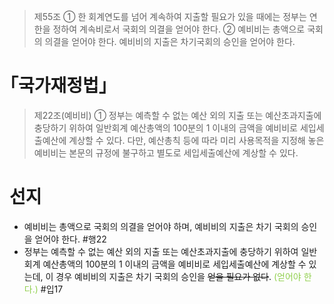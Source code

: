 > 제55조
> ① 한 회계연도를 넘어 계속하여 지출할 필요가 있을 때에는 정부는 연한을 정하여 계속비로서 국회의 의결을 얻어야 한다.
> ② 예비비는 총액으로 국회의 의결을 얻어야 한다. 예비비의 지출은 차기국회의 승인을 얻어야 한다.

# ｢국가재정법｣
> 제22조(예비비)
> ① 정부는 예측할 수 없는 예산 외의 지출 또는 예산초과지출에 충당하기 위하여 일반회계 예산총액의 100분의 1 이내의 금액을 예비비로 세입세출예산에 계상할 수 있다. 다만, 예산총칙 등에 따라 미리 사용목적을 지정해 놓은 예비비는 본문의 규정에 불구하고 별도로 세입세출예산에 계상할 수 있다.

# 선지
- 예비비는 총액으로 국회의 의결을 얻어야 하며, 예비비의 지출은 차기 국회의 승인을 얻어야 한다. #행22
- 정부는 예측할 수 없는 예산 외의 지출 또는 예산초과지출에 충당하기 위하여 일반회계 예산총액의 100분의 1 이내의 금액을 예비비로 세입세출예산에 계상할 수 있는데, 이 경우 예비비의 지출은 차기 국회의 승인을 ~~얻을 필요가 없다~~. <font color="#92d050">(얻어야 한다.)</font> #입17